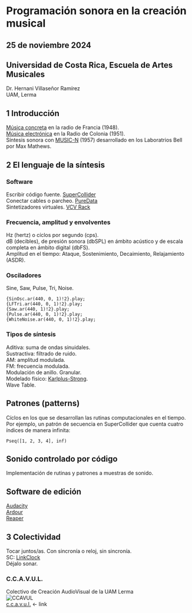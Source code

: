# Programación sonora en la creación musical
## 25 de noviembre 2024 
## Universidad de Costa Rica, Escuela de Artes Musicales
Dr. Hernani Villaseñor Ramírez  
UAM, Lerma  

## 1 Introducción
[Música concreta](https://es.wikipedia.org/wiki/M%C3%BAsica_concreta) en la radio de Francia (1948).  
[Música electrónica](https://en.wikipedia.org/wiki/Studio_for_Electronic_Music_(WDR)) en la Radio de Colonia (1951).    
Síntesis sonora con [MUSIC-N](https://en.wikipedia.org/wiki/MUSIC-N) (1957) desarrollado en los Laboratrios Bell por Max Mathews.    

## 2 El lenguaje de la síntesis

### Software
Escribir código fuente. [SuperCollider](https://supercollider.github.io/)  
Conectar cables o parcheo. [PureData](https://puredata.info/)  
Sintetizadores virtuales. [VCV Rack](https://vcvrack.com/)   

### Frecuencia, amplitud y envolventes
Hz (hertz) o cíclos por segundo (cps).  
dB  (decibles), de presión sonora (dbSPL) en ámbito acústico y de escala completa en ámbito digital (dbFS).  
Amplitud en el tiempo: Ataque, Sostenimiento, Decaimiento, Relajamiento (ASDR).

### Osciladores
Sine, Saw, Pulse, Tri, Noise.  
```
{SinOsc.ar(440, 0, 1)!2}.play;
{LFTri.ar(440, 0, 1)!2}.play;
{Saw.ar(440, 1)!2}.play;
{Pulse.ar(440, 0, 1)!2}.play;
{WhiteNoise.ar(440, 0, 1)!2}.play;
```

### Tipos de síntesis
Aditiva: suma de ondas sinuidales.  
Sustractiva: filtrado de ruido.  
AM: amplitud modulada.  
FM: frecuencia modulada.   
Modulación de anillo. 
Granular.  
Modelado físico: [Karlplus-Strong](https://en.wikipedia.org/wiki/Karplus%E2%80%93Strong_string_synthesis).  
Wave Table.  

## Patrones (patterns)
Cíclos en los que se desarrollan las rutinas computacionales en el tiempo.  
Por ejemplo, un patrón de secuencia en SuperCollider que cuenta cuatro índices de manera infinita: 

```
Pseq([1, 2, 3, 4], inf)
```

## Sonido controlado por código
Implementación de rutinas y patrones a muestras de sonido.

## Software de edición
[Audacity](https://www.audacityteam.org/)  
[Ardour](https://ardour.org/)  
[Reaper](https://www.reaper.fm/)  

## 3 Colectividad
Tocar juntos/as. Con sincronía o reloj, sin sincronía.  
SC: [LinkClock](https://doc.sccode.org/Classes/LinkClock.html)  
Déjalo sonar.  

### C.C.A.V.U.L.
Colectivo de Creación AudioVisual de la UAM Lerma  
![CCAVUL](ccavul1.jpg "ccavul")  
[c.c.a.v.u.l.](https://hvillase.github.io/ccavul/) <- link